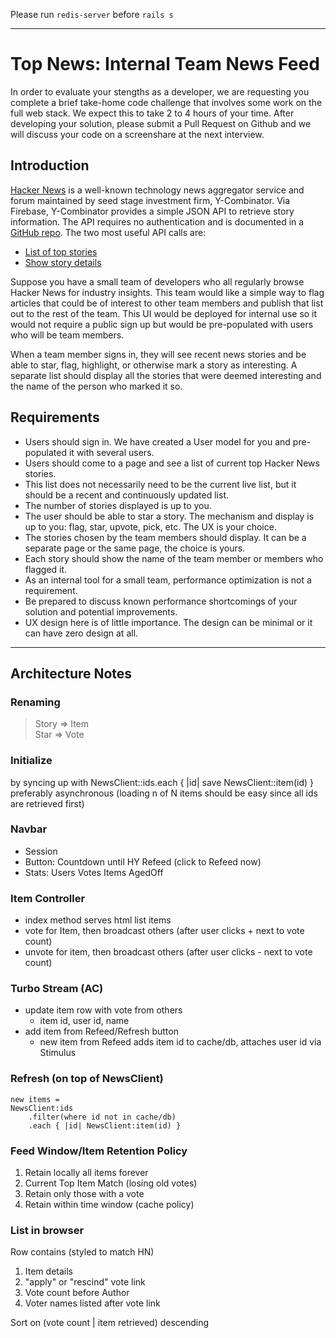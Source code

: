 Please run `redis-server` 
before `rails s`
   
   
---

# Top News: Internal Team News Feed

In order to evaluate your stengths as a developer, we are requesting you complete a brief take-home code challenge that involves some work on the full web stack. We expect this to take 2 to 4 hours of your time. After developing your solution, please submit a Pull Request on Github and we will discuss your code on a screenshare at the next interview.

## Introduction

[Hacker News](https://news.ycombinator.com/) is a well-known technology news aggregator service and forum maintained by seed stage investment firm, Y-Combinator. Via Firebase, Y-Combinator provides a simple JSON API to retrieve story information. The API requires no authentication and is documented in a [GitHub repo](https://github.com/HackerNews/API). The two most useful API calls are:

* [List of top stories](https://hacker-news.firebaseio.com/v0/topstories.json)
* [Show story details](https://hacker-news.firebaseio.com/v0/item/8863.json)

Suppose you have a small team of developers who all regularly browse Hacker News for industry insights. This team would like a simple way to flag articles that could be of interest to other team members and publish that list out to the rest of the team. This UI would be deployed for internal use so it would not require a public sign up but would be pre-populated with users who will be team members.

When a team member signs in, they will see recent news stories and be able to star, flag, highlight, or otherwise mark a story as interesting. A separate list should display all the stories that were deemed interesting and the name of the person who marked it so.

## Requirements

* Users should sign in. We have created a User model for you and pre-populated it with several users.
* Users should come to a page and see a list of current top Hacker News stories.
* This list does not necessarily need to be the current live list, but it should be a recent and continuously updated list.
* The number of stories displayed is up to you.
* The user should be able to star a story. The mechanism and display is up to you: flag, star, upvote, pick, etc. The UX is your choice.
* The stories chosen by the team members should display. It can be a separate page or the same page, the choice is yours.
* Each story should show the name of the team member or members who flagged it.
* As an internal tool for a small team, performance optimization is not a requirement.
* Be prepared to discuss known performance shortcomings of your solution and potential improvements.
* UX design here is of little importance. The design can be minimal or it can have zero design at all.

---

## Architecture Notes

### Renaming

> Story => Item  
> Star => Vote

### Initialize

by syncing up with NewsClient::ids.each { |id| save NewsClient::item(id) }  
preferably asynchronous (loading n of N items should be easy since all ids are retrieved first)

### Navbar

- Session
- Button: Countdown until HY Refeed (click to Refeed now)
- Stats: Users Votes Items AgedOff

### Item Controller

- index method serves html list items
- vote for Item, then broadcast others (after user clicks + next to vote count)
- unvote for item, then broadcast others (after user clicks - next to vote count)

### Turbo Stream (**AC**)

- update item row with vote from others
  - item id, user id, name
- add item from Refeed/Refresh button
  - new item from Refeed adds item id to cache/db, attaches user id via Stimulus

### Refresh (on top of NewsClient)

    new items =
    NewsClient:ids
        .filter(where id not in cache/db)
        .each { |id| NewsClient:item(id) }

### Feed Window/Item Retention Policy

1.  Retain locally all items forever
2.  Current Top Item Match (losing old votes)
3.  Retain only those with a vote
4.  Retain within time window (cache policy)

### List in browser

Row contains (styled to match HN)

1.  Item details
2.  "apply" or "rescind" vote link
3.  Vote count before Author
4.  Voter names listed after vote link

Sort on (vote count | item retrieved) descending
